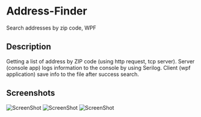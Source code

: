 # Address-Finder
Search addresses by zip code, WPF

## Description
Getting a list of address by ZIP code (using http request, tcp server). Server (console app) logs information to the console by using Serilog. Client (wpf application) save info to the file after success search.

## Screenshots

![ScreenShot](https://raw.github.com/insendend/Address-Finder/master/AddressFinderClient/Sceenshots/1.png)
![ScreenShot](https://raw.github.com/insendend/Address-Finder/master/AddressFinderClient/Sceenshots/2.png)
![ScreenShot](https://raw.github.com/insendend/Address-Finder/master/AddressFinderClient/Sceenshots/3.png)
